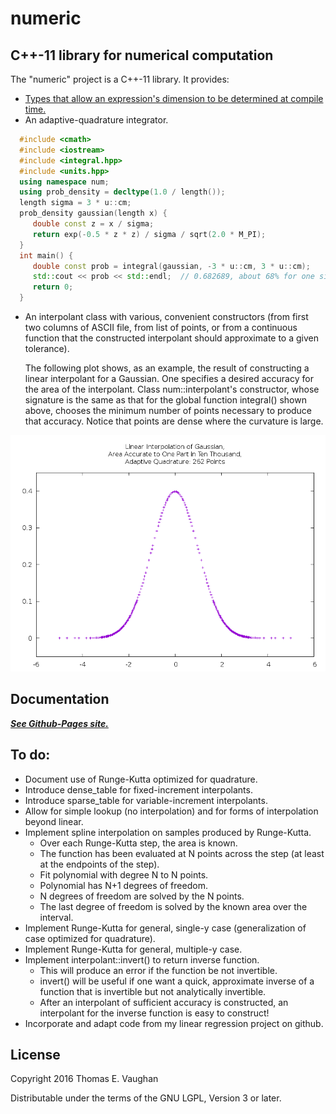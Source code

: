 
# numeric

## C++-11 library for numerical computation

The "numeric" project is a C++-11 library. It provides:
- [Types that allow an expression's dimension to be determined at compile
  time.](https://tevaughan.github.io/numeric/doxygen-html/dimvals.html)
- An adaptive-quadrature integrator.
```cpp
  #include <cmath>
  #include <iostream>
  #include <integral.hpp>
  #include <units.hpp>
  using namespace num;
  using prob_density = decltype(1.0 / length());
  length sigma = 3 * u::cm;
  prob_density gaussian(length x) {
     double const z = x / sigma;
     return exp(-0.5 * z * z) / sigma / sqrt(2.0 * M_PI);
  }
  int main() {
     double const prob = integral(gaussian, -3 * u::cm, 3 * u::cm);
     std::cout << prob << std::endl;  // 0.682689, about 68% for one sigma
     return 0;
  }
```
- An interpolant class with various, convenient constructors (from first two
  columns of ASCII file, from list of points, or from a continuous function
  that the constructed interpolant should approximate to a given tolerance).

  The following plot shows, as an example, the result of constructing a linear
  interpolant for a Gaussian.  One specifies a desired accuracy for the area of
  the interpolant.  Class num::interpolant's constructor, whose signature is
  the same as that for the global function integral() shown above, chooses the
  minimum number of points necessary to produce that accuracy.  Notice that
  points are dense where the curvature is large.

![Interpolant of Gaussian for Tolerance=1.0E-04 on Value of Integral](docs/examples/interp_1.png)

## Documentation

***[See Github-Pages site.](https://tevaughan.github.io/numeric/doxygen-html)***

## To do:

 - Document use of Runge-Kutta optimized for quadrature.
 - Introduce dense\_table for fixed-increment interpolants.
 - Introduce sparse\_table for variable-increment interpolants.
 - Allow for simple lookup (no interpolation) and for forms of interpolation
   beyond linear.
 - Implement spline interpolation on samples produced by Runge-Kutta.
   - Over each Runge-Kutta step, the area is known.
   - The function has been evaluated at N points across the step (at least at
     the endpoints of the step).
   - Fit polynomial with degree N to N points.
   - Polynomial has N+1 degrees of freedom.
   - N degrees of freedom are solved by the N points.
   - The last degree of freedom is solved by the known area over the interval.
 - Implement Runge-Kutta for general, single-y case (generalization of case
   optimized for quadrature).
 - Implement Runge-Kutta for general, multiple-y case.
 - Implement interpolant::invert() to return inverse function.
   - This will produce an error if the function be not invertible.
   - invert() will be useful if one want a quick, approximate inverse of a
     function that is invertible but not analytically invertible.
   - After an interpolant of sufficient accuracy is constructed, an interpolant
     for the inverse function is easy to construct!
 - Incorporate and adapt code from my linear regression project on github.

## License

Copyright 2016
Thomas E. Vaughan

Distributable under the terms of the GNU LGPL, Version 3 or later.

